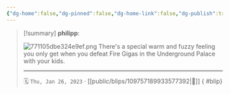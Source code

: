 ```yaml
---
{"dg-home":false,"dg-pinned":false,"dg-home-link":false,"dg-publish":true,"tags":["dgblip"],"disabled rules":["yaml-title","yaml-title-alias","file-name-heading"],"title":"philipp on mastodon @ 2023-01-26","created-date":"2023-01-26T19:36:49","id":109757189933577390,"updated-date":"2025-05-02T08:50:43","dg-path":"blips/109757189933577392.md","permalink":"/blips/109757189933577392/","dgPassFrontmatter":true}
---
```


> [!summary] **philipp**:
>
> ![771105dbe324e9ef.png](/img/user/attachments/771105dbe324e9ef.png)
> There's a special warm and fuzzy feeling you only get when you defeat Fire Gigas in the Underground Palace with your kids.
> - - -
>
> 🗓️ `Thu, Jan 26, 2023` · [[public/blips/109757189933577392\|🔗]]
{ #blip}

